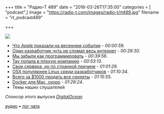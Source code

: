 +++
title = "Радио-Т 489"
date = "2016-03-26T17:35:00"
categories = [ "podcast",]
image = "https://radio-t.com/images/radio-t/rt489.jpg"
filename = "rt_podcast489"

+++

![](https://radio-t.com/images/radio-t/rt489.jpg)

- [Что Apple показали на весеннем событии](http://thenextweb.com/apple/2016/03/21/everything-apple-announced-march-2016/) - *00:00:59*.
- [Один разработчик чуть не сломал весь интернет](https://habrahabr.ru/post/280039/) - *00:28:30*.
- [Мы забыли как программировать](http://www.haneycodes.net/npm-left-pad-have-we-forgotten-how-to-program/) - *00:39:56*.
- [Tay попала в плохую компанию](http://www.foxnews.com/tech/2016/03/25/microsoft-takes-tay-chatbot-offline-after-trolls-make-it-spew-offensive-comments.html) - *00:53:13*.
- [Свои сервера, но по странной причине](http://arstechnica.com/information-technology/2016/03/report-apple-designing-its-own-servers-to-avoid-snooping/) - *01:01:29*.
- [OSX популярнее Linux среди разработчиков](http://www.mactrast.com/2016/03/survey-developers-now-use-os-x-linux-swift-second-loved-language/) - *01:10:34*.
- [Всего за $1000 продать все секреты](http://thenextweb.com/insider/2016/03/23/one-five-employees-sell-work-passwords/) - *01:15:55*.
- [Docker для Mac, скоро](https://blog.docker.com/2016/03/docker-for-mac-windows-beta/) - *01:26:24*.
- Темы наших слушателей

_Спонсор этого выпуска [DigitalOcean](https://www.digitalocean.com)_

[аудио](http://cdn.radio-t.com/rt_podcast489.mp3) • [лог чата](http://chat.radio-t.com/logs/radio-t-489.html)
<audio src="http://cdn.radio-t.com/rt_podcast489.mp3" preload="none"></audio>